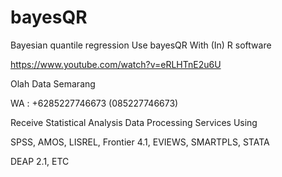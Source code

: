 # bayesQR
Bayesian quantile regression Use bayesQR With (In) R software

https://www.youtube.com/watch?v=eRLHTnE2u6U

Olah Data Semarang

WA : +6285227746673 (085227746673)

Receive Statistical Analysis Data Processing Services Using

SPSS, AMOS, LISREL, Frontier 4.1, EVIEWS, SMARTPLS, STATA

DEAP 2.1, ETC
